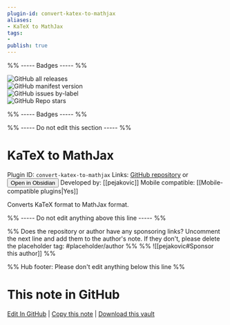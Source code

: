```yaml
---
plugin-id: convert-katex-to-mathjax
aliases:
- KaTeX to MathJax
tags: 
- 
publish: true
---
```


%% ----- Badges ----- %%

![GitHub all releases](https://img.shields.io/github/downloads/pejakovic/obsidian-convert-katex-to-mathjax/total?color=573E7A&logo=github&style=for-the-badge)   
![GitHub manifest version](https://img.shields.io/github/manifest-json/v/pejakovic/obsidian-convert-katex-to-mathjax?color=573E7A&logo=github&style=for-the-badge)   
![GitHub issues by-label](https://img.shields.io/github/issues/pejakovic/obsidian-convert-katex-to-mathjax/help%20wanted?color=573E7A&logo=github&style=for-the-badge)   
![GitHub Repo stars](https://img.shields.io/github/stars/pejakovic/obsidian-convert-katex-to-mathjax?color=573E7A&logo=github&style=for-the-badge)

%% ----- Badges ----- %%

%% ----- Do not edit this section ----- %%

# KaTeX to MathJax

Plugin ID: `convert-katex-to-mathjax`
Links: [GitHub repository](https://github.com/pejakovic/obsidian-convert-katex-to-mathjax) or [<button id=HH>Open in Obsidian</button>](obsidian://show-plugin?id=convert-katex-to-mathjax)
Developed by: [[pejakovic]]
Mobile compatible: [[Mobile-compatible plugins|Yes]]

Converts KaTeX format to MathJax format.

%% ----- Do not edit anything above this line ----- %% 

%% Does the repository or author have any sponsoring links? Uncomment the next line and add them to the author's note. If they don't, please delete the placeholder tag: #placeholder/author %%
%% ![[pejakovic#Sponsor this author]] %%

%% Hub footer: Please don't edit anything below this line %%

# This note in GitHub

<span class="git-footer">[Edit In GitHub](https://github.dev/obsidian-community/obsidian-hub/blob/main/02%20-%20Community%20Expansions/02.05%20All%20Community%20Expansions/Plugins/convert-katex-to-mathjax.md "git-hub-edit-note") | [Copy this note](https://raw.githubusercontent.com/obsidian-community/obsidian-hub/main/02%20-%20Community%20Expansions/02.05%20All%20Community%20Expansions/Plugins/convert-katex-to-mathjax.md "git-hub-copy-note") | [Download this vault](https://github.com/obsidian-community/obsidian-hub/archive/refs/heads/main.zip "git-hub-download-vault") </span>
